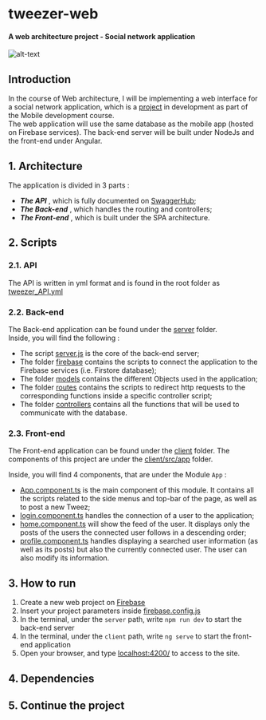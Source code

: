 # **tweezer-web**
#### A web architecture project - Social network application

![alt-text](https://github.com/wasanico/tweezer-web/blob/main/res/post_tweez.png?raw=true)

## Introduction

In the course of Web architecture, I will be implementing a web interface for a social network
application, which is a [project](https://github.com/wasanico/tweezer) in development as part of the Mobile development course.  
The web application will use the same database as the mobile app (hosted on Firebase
services). The back-end server will be built under NodeJs and the front-end under Angular.  

## 1. Architecture  

The application is divided in 3 parts :
- _**The API**_ , which is fully documented on [SwaggerHub](https://app.swaggerhub.com/apis-docs/wasanico/tweezer/1.0);
- _**The Back-end**_ , which handles the routing and controllers;
- _**The Front-end**_ , which is built under the SPA architecture.

## 2. Scripts

### 2.1. API

The API is written in yml format and is found in the root folder as [tweezer_API.yml](https://github.com/wasanico/tweezer-web/blob/main/tweezer_API.yml) 

### 2.2. Back-end

The Back-end application can be found under the [server](https://github.com/wasanico/tweezer-web/tree/main/server) folder.  
Inside, you will find the following :

- The script [server.js](https://github.com/wasanico/tweezer-web/blob/main/server/server.js) is the core of the back-end server;
- The folder [firebase](https://github.com/wasanico/tweezer-web/tree/main/server/firebase) contains the scripts to connect the application to the Firebase services (i.e. Firstore database);
- The folder [models](https://github.com/wasanico/tweezer-web/tree/main/server/models) contains the different Objects used in the application;
- The folder [routes](https://github.com/wasanico/tweezer-web/tree/main/server/routes) contains the scripts to redirect http requests to the corresponding functions inside a specific controller script;
- The folder [controllers](https://github.com/wasanico/tweezer-web/tree/main/server/controllers) contains all the functions that will be used to communicate with the database.

### 2.3. Front-end

The Front-end application can be found under the [client](https://github.com/wasanico/tweezer-web/tree/main/client) folder.
The components of this project are under the [client/src/app](https://github.com/wasanico/tweezer-web/tree/main/client/src/app) folder.  

Inside, you will find 4 components, that are under the Module ```App``` :

- [App.component.ts](https://github.com/wasanico/tweezer-web/blob/main/client/src/app/app.component.ts) is the main component of this module. It contains all the scripts related to the side menus and top-bar of the page, as well as to post a new Tweez;
- [login.component.ts](https://github.com/wasanico/tweezer-web/blob/main/client/src/app/login/login.component.ts) handles the connection of a user to the application;
- [home.component.ts](https://github.com/wasanico/tweezer-web/blob/main/client/src/app/home/home.component.ts) will show the feed of the user. It displays only the posts of the users the connected user follows in a descending order;
- [profile.component.ts](https://github.com/wasanico/tweezer-web/blob/main/client/src/app/profile/profile.component.ts) handles displaying a searched user information (as well as its posts) but also the currently connected user. The user can also modify its information.

## 3. How to run

1. Create a new web project on [Firebase](https://console.firebase.google.com/)
2. Insert your project parameters inside [firebase.config.js](https://github.com/wasanico/tweezer-web/blob/main/server/firebase/firebase.config.js)
3. In the terminal, under the ```server``` path, write ```npm run dev``` to start the back-end server
4. In the terminal, under the ```client``` path, write ```ng serve``` to start the front-end application
5. Open your browser, and type [localhost:4200/](http://localhost:4200/) to access to the site.

## 4. Dependencies



## 5. Continue the project